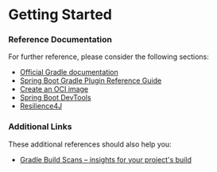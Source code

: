 # Getting Started

### Reference Documentation
For further reference, please consider the following sections:

* [Official Gradle documentation](https://docs.gradle.org)
* [Spring Boot Gradle Plugin Reference Guide](https://docs.spring.io/spring-boot/docs/2.6.4/gradle-plugin/reference/html/)
* [Create an OCI image](https://docs.spring.io/spring-boot/docs/2.6.4/gradle-plugin/reference/html/#build-image)
* [Spring Boot DevTools](https://docs.spring.io/spring-boot/docs/2.6.4/reference/htmlsingle/#using-boot-devtools)
* [Resilience4J](https://cloud.spring.io/spring-cloud-static/spring-cloud-circuitbreaker/current/reference/html)

### Additional Links
These additional references should also help you:

* [Gradle Build Scans – insights for your project's build](https://scans.gradle.com#gradle)


